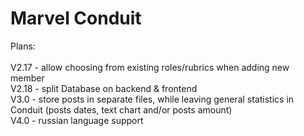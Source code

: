 # Marvel Conduit

Plans:\
\
V2.17 - allow choosing from existing roles/rubrics when adding new member\
V2.18 - split Database on backend & frontend\
V3.0 - store posts in separate files, while leaving general statistics in Conduit (posts dates, text chart and/or posts amount)\
V4.0 - russian language support
